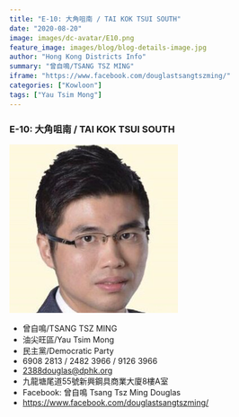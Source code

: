 ```yaml
---
title: "E-10: 大角咀南 / TAI KOK TSUI SOUTH"
date: "2020-08-20"
image: images/dc-avatar/E10.png
feature_image: images/blog/blog-details-image.jpg
author: "Hong Kong Districts Info"
summary: "曾自鳴/TSANG TSZ MING"
iframe: "https://www.facebook.com/douglastsangtszming/"
categories: ["Kowloon"]
tags: ["Yau Tsim Mong"]
---
```


### E-10: 大角咀南 / TAI KOK TSUI SOUTH  
![](/images/dc-avatar/E10.png)  

 - 曾自鳴/TSANG TSZ MING  
 - 油尖旺區/Yau Tsim Mong  
 - 民主黨/Democratic Party  
 - 6908 2813 / 2482 3966 / 9126 3966  
 - 2388douglas@dphk.org  
 - 九龍塘尾道55號新興鋼具商業大廈8樓A室  
 - Facebook: 曾自鳴 Tsang Tsz Ming Douglas  
 - https://www.facebook.com/douglastsangtszming/
